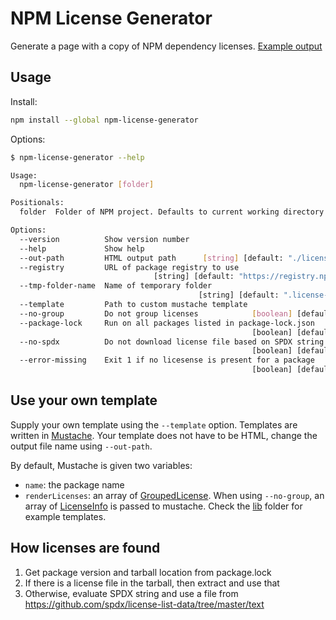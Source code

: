# NPM License Generator

Generate a page with a copy of NPM dependency licenses. [Example output](https://mymindstorm.github.io/npm-license-generator/example_licenses)

## Usage

Install:

```bash
npm install --global npm-license-generator
```

Options:

```bash
$ npm-license-generator --help

Usage:
  npm-license-generator [folder]

Positionals:
  folder  Folder of NPM project. Defaults to current working directory  [string]

Options:
  --version          Show version number                               [boolean]
  --help             Show help                                         [boolean]
  --out-path         HTML output path      [string] [default: "./licenses.html"]
  --registry         URL of package registry to use
                                [string] [default: "https://registry.npmjs.org"]
  --tmp-folder-name  Name of temporary folder
                                          [string] [default: ".license-gen-tmp"]
  --template         Path to custom mustache template                   [string]
  --no-group         Do not group licenses            [boolean] [default: false]
  --package-lock     Run on all packages listed in package-lock.json
                                                      [boolean] [default: false]
  --no-spdx          Do not download license file based on SPDX string
                                                      [boolean] [default: false]
  --error-missing    Exit 1 if no licesense is present for a package
                                                      [boolean] [default: false]
```

## Use your own template

Supply your own template using the `--template` option. Templates are written in [Mustache](https://mustache.github.io/). Your template does not have to be HTML, change the output file name using `--out-path`.

By default, Mustache is given two variables: 
  - `name`: the package name
  - `renderLicenses`: an array of [GroupedLicense](https://github.com/mymindstorm/npm-license-generator/blob/ce81d002cd22320076e029ed2a612d4e6ad9dacf/src/types.d.ts#L45-L53). When using `--no-group`, an array of [LicenseInfo](https://github.com/mymindstorm/npm-license-generator/blob/ce81d002cd22320076e029ed2a612d4e6ad9dacf/src/types.d.ts#L32-L43) is passed to mustache. Check the [lib](https://github.com/mymindstorm/npm-license-generator/tree/master/lib) folder for example templates.

## How licenses are found

1. Get package version and tarball location from package.lock
2. If there is a license file in the tarball, then extract and use that
3. Otherwise, evaluate SPDX string and use a file from https://github.com/spdx/license-list-data/tree/master/text
